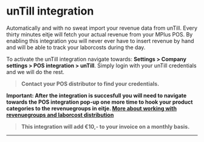 # unTill integration

Automatically and with no sweat import your revenue data from unTill. Every thirty minutes eitje will fetch your actual revenue from your MPlus POS. By enabling this integration you will never ever have to insert revenue by hand and will be able to track your laborcosts during the day.

To activate the unTill integration navigate towards: **Settings > Company settings > POS integration > unTill**. Simply login with your unTill credentials and we will do the rest. 

> **Contact your POS distributor to find your credentials.**

**Important: After the integration is succesfull you will need to navigate towards the POS integration pop-up one more time to hook your product categories to the revenuegroups in eitje. [More about working with revenuegroups and laborcost distribution](/en/instellingen?id=laborcost-distribution)**


> **This integration will add €10,- to your invoice on a monthly basis.**

---
